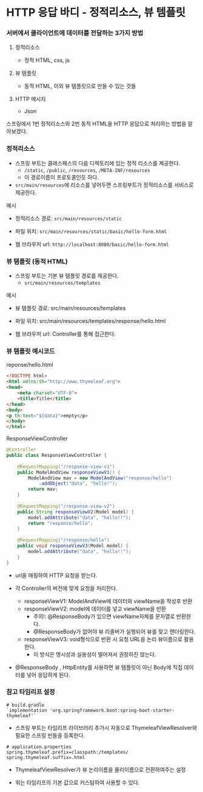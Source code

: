 # HTTP 응답 바디 - 정적리소스, 뷰 템플릿

### 서버에서 클라이언트에 데이터를 전달하는 3가지 방법

1. 정적리소스
   - 정적 HTML, css, js

2. 뷰 탬플릿
   - 동적 HTML, 이외 뷰 탬플릿으로 만들 수 있는 것들

3. HTTP 메시지
   - Json



스프링에서 1번 정적리소스와 2번 동적 HTML을 HTTP 응답으로 처리하는 방법을 알아보겠다.



### 정적리소스

- 스프링 부트는 클래스패스의 다음 디렉토리에 있는 정적 리소스를 제공한다.
  - `/static`, `/public`, `/resources`, `/META-INF/resources`
  - 이 경로이름이 프로토콜인듯 하다.
- `src/main/resources`에 리소스를 넣어두면 스프링부트가 정적리소스를 서비스로 제공한다.



예시

- 정적리소스 경로: `src/main/resources/static`

- 파일 위치: `src/main/resources/static/basic/hello-form.html`

- 웹 브라우저 url: `http://localhost:8080/basic/hello-form.html`



### 뷰 탬플릿 (동적 HTML)

- 스프링 부트는 기본 뷰 템플릿 경로를 제공한다.
  - `src/main/resources/templates`



예시

- 뷰 탬플릿 경로: src/main/resources/templates
- 파일 위치: src/main/resources/templates/response/hello.html

- 웹 브라우저 url: Controller를 통해 접근한다.



### 뷰 템플릿 예시코드

reponse/hello.html

```html
<!DOCTYPE html>
<html xmlns:th="http://www.thymeleaf.org">
<head>
    <meta charset="UTF-8">
    <title>Title</title>
</head>
<body>
<p th:text="${data}">empty</p>
</body>
</html>
```

ResponseViewController

```java
@Controller
public class ResponseViewController {
    
    @RequestMapping("/response-view-v1")
    public ModelAndView responseViewV1() {
        ModelAndView mav = new ModelAndView("response/hello")
            .addObject("data", "hello!");
        return mav;
    } 
    
    @RequestMapping("/response-view-v2")
    public String responseViewV2(Model model) {
        model.addAttribute("data", "hello!!");
        return "response/hello";
    }
    
    @RequestMapping("/response/hello")
    public void responseViewV3(Model model) {
        model.addAttribute("data", "hello!!");
    }
}
```





- url을 매핑하여 HTTP 요청을 받는다.
- 각 Controller의 버전에 맞게 요청을 처리한다.
  - responseViewV1: ModelAndView에 데이터와 viewName을 작성후 반환
  - responseViewV2: model에 데이터를 넣고 viewName을 반환
    - 주의!: @ResponseBody가 있으면 viewName자체를 문자열로 반환한다.
    - @ResponseBody가 없어야 뷰 리졸버가 실행되어 뷰를 찾고 랜더링한다.
  - responseViewV3: void형식으로 반환 시 요청 URL을 논리 뷰이름으로 활용한다.
    - 이 방식은 명시성과 실용성이 떨어져서 권장하진 않는다.

- @ResponseBody , HttpEntity를 사용하면 뷰 템플릿이 아닌 Body에 직접 데이터를 넣어 응답하게 된다.



### 참고 타임리프 설정

```
# build.gradle
`implementation 'org.springframework.boot:spring-boot-starter-thymeleaf'`
```

- 스프링 부트는 타임리프 라이브러리 추가시 자동으로 ThymeleafViewResolver와 필요한 스프링 빈들을 등록한다.



```
# application.properties
spring.thymeleaf.prefix=classpath:/templates/
spring.thymeleaf.suffix=.html
```

- ThymeleafViewResolver가 뷰 논리이름을 물리이름으로 전환하여주는 설정

- 위는 타임리프의 기본 값으로 커스텀하여 사용할 수 있다.